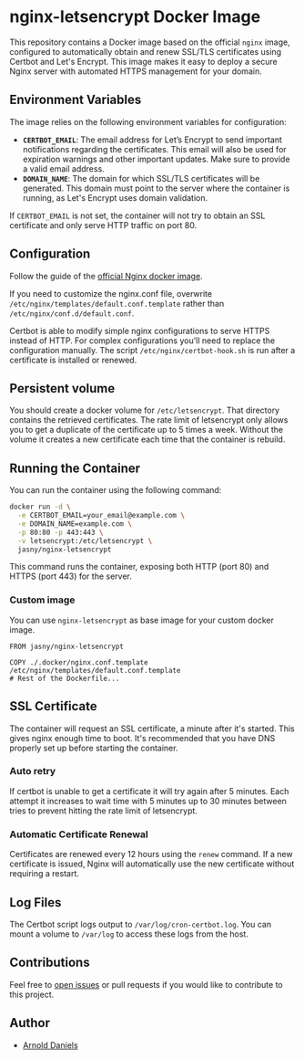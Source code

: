 # nginx-letsencrypt Docker Image

This repository contains a Docker image based on the official `nginx` image, configured to automatically obtain and renew SSL/TLS certificates using Certbot and Let's Encrypt. This image makes it easy to deploy a secure Nginx server with automated HTTPS management for your domain.

## Environment Variables
The image relies on the following environment variables for configuration:

- **`CERTBOT_EMAIL`**: The email address for Let’s Encrypt to send important notifications regarding the certificates. This email will also be used for expiration warnings and other important updates. Make sure to provide a valid email address.
- **`DOMAIN_NAME`**: The domain for which SSL/TLS certificates will be generated. This domain must point to the server where the container is running, as Let's Encrypt uses domain validation.

If `CERTBOT_EMAIL` is not set, the container will not try to obtain an SSL certificate and only serve HTTP traffic on port 80.

## Configuration

Follow the guide of the [official Nginx docker image](https://hub.docker.com/_/nginx).

If you need to customize the nginx.conf file, overwrite `/etc/nginx/templates/default.conf.template` rather than `/etc/nginx/conf.d/default.conf`.

Certbot is able to modify simple nginx configurations to serve HTTPS instead of HTTP. For complex configurations you'll need to replace the configuration manually. The script `/etc/nginx/certbot-hook.sh` is run after a certificate is installed or renewed.

## Persistent volume

You should create a docker volume for `/etc/letsencrypt`. That directory contains the retrieved certificates. The rate limit of letsencrypt only allows you to get a duplicate of the certificate up to 5 times a week. Without the volume it creates a new certificate each time that the container is rebuild.

## Running the Container
You can run the container using the following command:

```sh
docker run -d \
  -e CERTBOT_EMAIL=your_email@example.com \
  -e DOMAIN_NAME=example.com \
  -p 80:80 -p 443:443 \
  -v letsencrypt:/etc/letsencrypt \
  jasny/nginx-letsencrypt
```

This command runs the container, exposing both HTTP (port 80) and HTTPS (port 443) for the server.

### Custom image

You can use `nginx-letsencrypt` as base image for your custom docker image.

```
FROM jasny/nginx-letsencrypt

COPY ./.docker/nginx.conf.template /etc/nginx/templates/default.conf.template
# Rest of the Dockerfile...
```

## SSL Certificate
The container will request an SSL certificate, a minute after it's started. This gives nginx enough time to boot. It's recommended that you have DNS properly set up before starting the container.

### Auto retry
If certbot is unable to get a certificate it will try again after 5 minutes. Each attempt it increases to wait time with 5 minutes up to 30 minutes between tries to prevent hitting the rate limit of letsencrypt.

### Automatic Certificate Renewal
Certificates are renewed every 12 hours using the `renew` command. If a new certificate is issued, Nginx will automatically use the new certificate without requiring a restart.

## Log Files
The Certbot script logs output to `/var/log/cron-certbot.log`. You can mount a volume to `/var/log` to access these logs from the host.

## Contributions
Feel free to [open issues](https://github.com/jasny/nginx-letsencrypt-docker/issues) or pull requests if you would like to contribute to this project.

## Author
- [Arnold Daniels](https://jasny.net)

